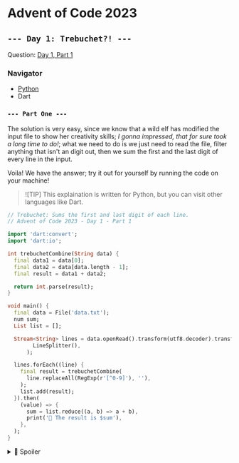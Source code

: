 # Advent of Code 2023

## `--- Day 1: Trebuchet?! ---`

Question: [Day 1, Part 1](QUESTION.md)

### Navigator

* [Python](/day_one/part_one/README.md)
* Dart

### `--- Part One ---`
The solution is very easy, since we know that a wild elf has modified the input file to show her creativity skills;
*I gonna impressed, that for sure took a long time to do!*; what we need to do is 
we just need to read the file, filter anything that isn't an digit out, then we sum the first and the last digit of every line in the input.

Voila! We have the answer; try it out for yourself by running the code on your machine!

> ![TIP]
> This explaination is written for Python, but you can visit other languages like Dart.

```Dart
// Trebuchet: Sums the first and last digit of each line.
// Advent of Code 2023 - Day 1 - Part 1

import 'dart:convert';
import 'dart:io';

int trebuchetCombine(String data) {
  final data1 = data[0];
  final data2 = data[data.length - 1];
  final result = data1 + data2;

  return int.parse(result);
}

void main() {
  final data = File('data.txt');
  num sum;
  List list = [];

  Stream<String> lines = data.openRead().transform(utf8.decoder).transform(
        LineSplitter(),
      );

  lines.forEach((line) {
    final result = trebuchetCombine(
      line.replaceAll(RegExp(r'[^0-9]'), ''),
    );
    list.add(result);
  }).then(
    (value) => {
      sum = list.reduce((a, b) => a + b),
      print('🥞 The result is $sum'),
    },
  );
}

```

<details>

  <summary>🚧 Spoiler</summary>

  The answer is `53386`

  We first read the puzzle input, and we read it line by line, then we remove anything that isn't a digit using regex, then we sum the first and last digit of each line.

</details>

